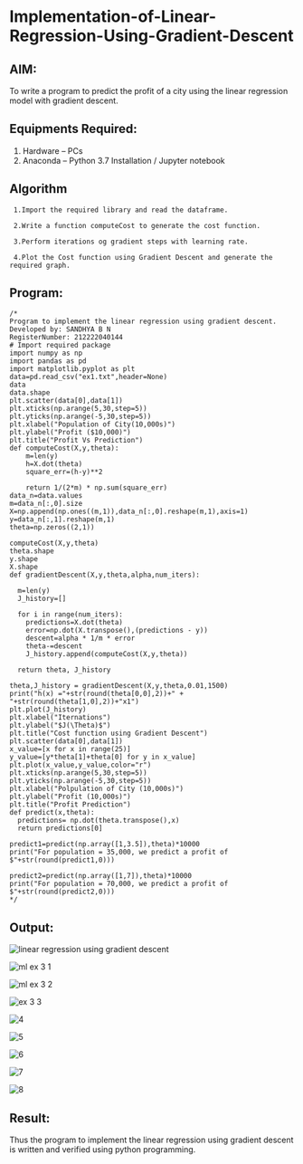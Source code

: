 # Implementation-of-Linear-Regression-Using-Gradient-Descent

## AIM:
To write a program to predict the profit of a city using the linear regression model with gradient descent.

## Equipments Required:
1. Hardware – PCs
2. Anaconda – Python 3.7 Installation / Jupyter notebook

## Algorithm

     1.Import the required library and read the dataframe.

     2.Write a function computeCost to generate the cost function.

     3.Perform iterations og gradient steps with learning rate.

     4.Plot the Cost function using Gradient Descent and generate the required graph.


## Program:
```
/*
Program to implement the linear regression using gradient descent.
Developed by: SANDHYA B N
RegisterNumber: 212222040144
# Import required package
import numpy as np
import pandas as pd
import matplotlib.pyplot as plt
data=pd.read_csv("ex1.txt",header=None)
data
data.shape
plt.scatter(data[0],data[1])
plt.xticks(np.arange(5,30,step=5))
plt.yticks(np.arange(-5,30,step=5))
plt.xlabel("Population of City(10,000s)")
plt.ylabel("Profit ($10,000)")
plt.title("Profit Vs Prediction")
def computeCost(X,y,theta):
    m=len(y)
    h=X.dot(theta)
    square_err=(h-y)**2

    return 1/(2*m) * np.sum(square_err)
data_n=data.values
m=data_n[:,0].size
X=np.append(np.ones((m,1)),data_n[:,0].reshape(m,1),axis=1)
y=data_n[:,1].reshape(m,1)
theta=np.zeros((2,1))

computeCost(X,y,theta)
theta.shape
y.shape
X.shape
def gradientDescent(X,y,theta,alpha,num_iters):
  
  m=len(y)
  J_history=[]

  for i in range(num_iters):
    predictions=X.dot(theta)
    error=np.dot(X.transpose(),(predictions - y))
    descent=alpha * 1/m * error
    theta-=descent
    J_history.append(computeCost(X,y,theta))

  return theta, J_history
  
theta,J_history = gradientDescent(X,y,theta,0.01,1500)
print("h(x) ="+str(round(theta[0,0],2))+" + "+str(round(theta[1,0],2))+"x1")
plt.plot(J_history)
plt.xlabel("Iternations")
plt.ylabel("$J(\Theta)$")
plt.title("Cost function using Gradient Descent")
plt.scatter(data[0],data[1])
x_value=[x for x in range(25)]
y_value=[y*theta[1]+theta[0] for y in x_value]
plt.plot(x_value,y_value,color="r")
plt.xticks(np.arange(5,30,step=5))
plt.yticks(np.arange(-5,30,step=5))
plt.xlabel("Polpulation of City (10,000s)")
plt.ylabel("Profit (10,000s)")
plt.title("Profit Prediction")
def predict(x,theta):
  predictions= np.dot(theta.transpose(),x)
  return predictions[0]
  
predict1=predict(np.array([1,3.5]),theta)*10000
print("For population = 35,000, we predict a profit of $"+str(round(predict1,0)))

predict2=predict(np.array([1,7]),theta)*10000
print("For population = 70,000, we predict a profit of $"+str(round(predict2,0))) 
*/
```

## Output:
![linear regression using gradient descent](sam.png)

![ml ex 3 1](https://github.com/sandhyabalamurali/Implementation-of-Linear-Regression-Using-Gradient-Descent/assets/115525118/8bd74f45-23b8-418f-936e-14d64c0e749c)



![ml ex 3 2](https://github.com/sandhyabalamurali/Implementation-of-Linear-Regression-Using-Gradient-Descent/assets/115525118/9735e987-72eb-43e7-bbf5-85a24bd79240)



![ex 3 3](https://github.com/sandhyabalamurali/Implementation-of-Linear-Regression-Using-Gradient-Descent/assets/115525118/739183ab-8d90-4abe-ad89-ece66c657800)



![4](https://github.com/sandhyabalamurali/Implementation-of-Linear-Regression-Using-Gradient-Descent/assets/115525118/396c29a5-a52a-4e70-a9e0-f2fed7d82266)



![5](https://github.com/sandhyabalamurali/Implementation-of-Linear-Regression-Using-Gradient-Descent/assets/115525118/bb8cd81a-9e27-4d48-9b0a-7575aa3f75ea)



![6](https://github.com/sandhyabalamurali/Implementation-of-Linear-Regression-Using-Gradient-Descent/assets/115525118/33f5899c-eb58-48ab-ac30-d9a9ad7f327d)



![7](https://github.com/sandhyabalamurali/Implementation-of-Linear-Regression-Using-Gradient-Descent/assets/115525118/93e69411-6a11-4389-96f0-24a3bf5cc729)



![8](https://github.com/sandhyabalamurali/Implementation-of-Linear-Regression-Using-Gradient-Descent/assets/115525118/ffbbb691-2b2f-409e-a570-35858ff42a14)

## Result:
Thus the program to implement the linear regression using gradient descent is written and verified using python programming.
